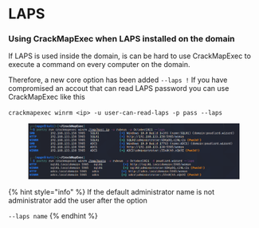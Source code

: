 # LAPS



### Using CrackMapExec when LAPS installed on the domain

If LAPS is used inside the domain, is can be hard to use CrackMapExec to execute a command on every computer on the domain.

Therefore, a new core option has been added `--laps !` If you have compromised an accout that can read LAPS password you can use CrackMapExec like this

`crackmapexec winrm <ip> -u user-can-read-laps -p pass --laps`

<figure><img src="../../../../../.gitbook/assets/image (4).png" alt=""><figcaption></figcaption></figure>

{% hint style="info" %}
If the default administrator name is not administrator add the user after the option

`--laps name`
{% endhint %}
